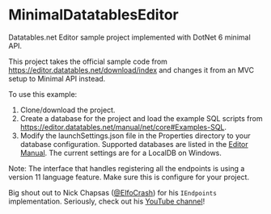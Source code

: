 # MinimalDatatablesEditor
Datatables.net Editor sample project implemented with DotNet 6 minimal API.

This project takes the official sample code from https://editor.datatables.net/download/index and changes it from an MVC setup to Minimal API instead.

To use this example: 
1. Clone/download the project.
2. Create a database for the project and load the example SQL scripts from https://editor.datatables.net/manual/net/core#Examples-SQL.
3. Modify the launchSettings.json file in the Properties directory to your database configuration. Supported databases are listed in the [Editor Manual](https://editor.datatables.net/manual/net/core#Database-connection). The current settings are for a LocalDB on Windows.

Note: The interface that handles registering all the endpoints is using a version 11 language feature. Make sure this is configure for your project.

Big shout out to Nick Chapsas ([@ElfoCrash](https://github.com/Elfocrash/elfocrash)) for his ``IEndpoints`` implementation. Seriously, check out his [YouTube channel](https://www.youtube.com/c/Elfocrash)! 